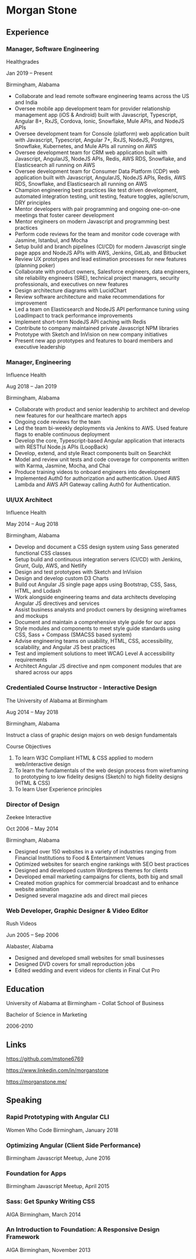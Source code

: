 # Morgan Stone

## Experience

### Manager, Software Engineering

Healthgrades

Jan 2019 – Present

Birmingham, Alabama

* Collaborate and lead remote software engineering teams across the US and India
* Oversee mobile app development team for provider relationship management app (iOS & Android) built with Javascript, Typescript, Angular 8+, RxJS, Cordova, Ionic, Snowflake, Mule APIs, and NodeJS APIs
* Oversee development team for Console (platform) web application built with Javascript, Typescript, Angular 7+, RxJS, NodeJS, Postgres, Snowflake, Kubernetes, and Mule APIs all running on AWS
* Oversee development team for CRM web application built with Javascript, AngularJS, NodeJS APIs, Redis, AWS RDS, Snowflake, and Elasticsearch all running on AWS
* Oversee development team for Consumer Data Platform (CDP) web application built with Javascript, AngularJS, NodeJS APIs, Redis, AWS RDS, Snowflake, and Elasticsearch all running on AWS
* Champion engineering best practices like test driven development, automated integration testing, unit testing, feature toggles, agile/scrum, DRY principles
* Mentor developers with pair programming and ongoing one-on-one meetings that foster career development
* Mentor engineers on modern Javascript and programming best practices
* Perform code reviews for the team and monitor code coverage with Jasmine, Istanbul, and Mocha
* Setup build and branch pipelines (CI/CD) for modern Javascript single page apps and NodeJS APIs with AWS, Jenkins, GitLab, and Bitbucket
* Review UX prototypes and lead estimation processes for new features (planning poker)
* Collaborate with product owners, Salesforce engineers, data engineers, site reliability engineers (SRE), technical project managers, security professionals, and executives on new features
* Design architecture diagrams with LucidChart 
* Review software architecture and make recommendations for improvement
* Led a team on Elasticsearch and NodeJS API performance tuning using LoadImpact to track performance improvements
* Implement short-term NodeJS API caching with Redis
* Contribute to company maintained private Javascript NPM libraries
* Prototype with Sketch and InVision on new company initiatives 
* Present new app prototypes and features to board members and executive leadership



### Manager, Engineering

Influence Health

Aug 2018 – Jan 2019

Birmingham, Alabama

* Collaborate with product and senior leadership to architect and develop new features for our healthcare martech apps
* Ongoing code reviews for the team
* Led the team bi-weekly deployments via Jenkins to AWS. Used feature flags to enable continuous deployment
* Develop the core, Typescript-based Angular application that interacts with RESTful Node.js APIs (LoopBack)
* Develop, extend, and style React components built on Searchkit
* Model and review unit tests and code coverage for components written with Karma, Jasmine, Mocha, and Chai
* Produce training videos to onboard engineers into development
* Implemented Auth0 for authorization and authentication. Used AWS Lambda and AWS API Gateway calling Auth0 for Authentication.



### UI/UX Architect

Influence Health

May 2014 – Aug 2018

Birmingham, Alabama

* Develop and document a CSS design system using Sass generated functional CSS classes
* Setup build and continuous integration servers (CI/CD) with Jenkins, Grunt, Gulp, AWS, and Netlify
* Design and test prototypes with Sketch and InVision
* Design and develop custom D3 Charts
* Build out Angular JS single page apps using Bootstrap, CSS, Sass, HTML, and Lodash
* Work alongside engineering teams and data architects developing Angular JS directives and services
* Assist business analysts and product owners by designing wireframes and mockups
* Document and maintain a comprehensive style guide for our apps
* Style modules and components to meet style guide standards using CSS, Sass + Compass (SMACSS based system)
* Advise engineering teams on usability, HTML, CSS, accessibility, scalability, and Angular JS best practices
* Test and implement solutions to meet WCAG Level A accessibility requirements
* Architect Angular JS directive and npm component modules that are shared across our apps



### Credentialed Course Instructor - Interactive Design

The University of Alabama at Birmingham

Aug 2014 – May 2018

Birmingham, Alabama

Instruct a class of graphic design majors on web design fundamentals

Course Objectives

1. To learn W3C Compliant HTML & CSS applied to modern web/interactive design
2. To learn the fundamentals of the web design process from wireframing to prototyping to low fidelity designs (Sketch) to high fidelity designs (HTML & CSS)
3. To learn User Experience principles



### Director of Design

Zeekee Interactive

Oct 2006 – May 2014

Birmingham, Alabama

* Designed over 150 websites in a variety of industries ranging from Financial Institutions to Food & Entertainment Venues
* Optimized websites for search engine rankings with SEO best practices
* Designed and developed custom Wordpress themes for clients
* Developed email marketing campaigns for clients, both big and small
* Created motion graphics for commercial broadcast and to enhance website animation
* Designed several magazine ads and direct mail pieces



### Web Developer, Graphic Designer & Video Editor

Rush Videos

Jun 2005 – Sep 2006

Alabaster, Alabama

* Designed and developed small websites for small businesses
* Designed DVD covers for small reproduction jobs
* Edited wedding and event videos for clients in Final Cut Pro

## Education

University of Alabama at Birmingham - Collat School of Business

Bachelor of Science in Marketing

2006-2010

## Links

https://github.com/mstone6769

https://www.linkedin.com/in/morganstone

https://morganstone.me/


## Speaking


### Rapid Prototyping with Angular CLI
Women Who Code Birmingham, January 2018

### Optimizing Angular (Client Side Performance)
Birmingham Javascript Meetup, June 2016

### Foundation for Apps
Birmingham Javascript Meetup, April 2015

### Sass: Get Spunky Writing CSS
AIGA Birmingham, March 2014

### An Introduction to Foundation: A Responsive Design Framework
AIGA Birmingham, November 2013

